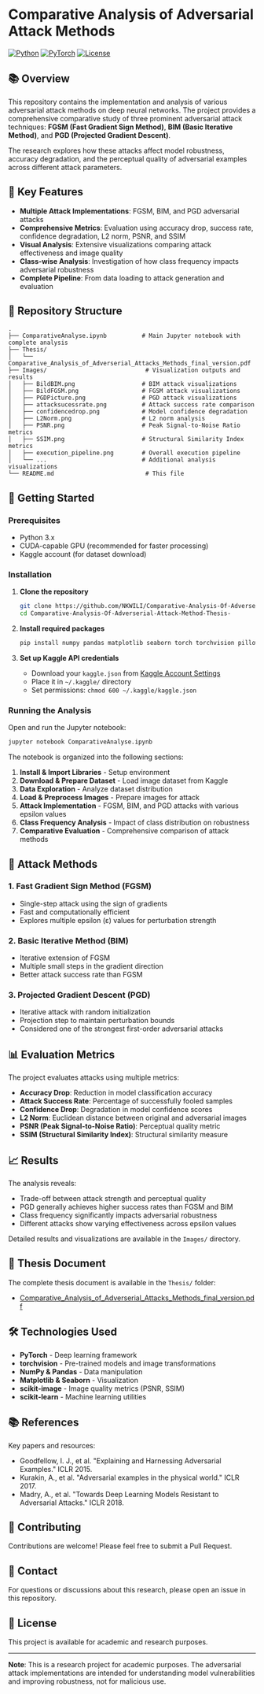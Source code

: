# Comparative Analysis of Adversarial Attack Methods

[![Python](https://img.shields.io/badge/Python-3.x-blue.svg)](https://www.python.org/)
[![PyTorch](https://img.shields.io/badge/PyTorch-2.0+-red.svg)](https://pytorch.org/)
[![License](https://img.shields.io/badge/License-MIT-green.svg)](LICENSE)

## 📚 Overview

This repository contains the implementation and analysis of various adversarial attack methods on deep neural networks. The project provides a comprehensive comparative study of three prominent adversarial attack techniques: **FGSM (Fast Gradient Sign Method)**, **BIM (Basic Iterative Method)**, and **PGD (Projected Gradient Descent)**.

The research explores how these attacks affect model robustness, accuracy degradation, and the perceptual quality of adversarial examples across different attack parameters.

## 🎯 Key Features

- **Multiple Attack Implementations**: FGSM, BIM, and PGD adversarial attacks
- **Comprehensive Metrics**: Evaluation using accuracy drop, success rate, confidence degradation, L2 norm, PSNR, and SSIM
- **Visual Analysis**: Extensive visualizations comparing attack effectiveness and image quality
- **Class-wise Analysis**: Investigation of how class frequency impacts adversarial robustness
- **Complete Pipeline**: From data loading to attack generation and evaluation

## 📂 Repository Structure

```
.
├── ComparativeAnalyse.ipynb          # Main Jupyter notebook with complete analysis
├── Thesis/
│   └── Comparative_Analysis_of_Adverserial_Attacks_Methods_final_version.pdf
├── Images/                            # Visualization outputs and results
│   ├── BildBIM.png                   # BIM attack visualizations
│   ├── BildFGSM.png                  # FGSM attack visualizations
│   ├── PGDPicture.png                # PGD attack visualizations
│   ├── attacksucessrate.png          # Attack success rate comparison
│   ├── confidencedrop.png            # Model confidence degradation
│   ├── L2Norm.png                    # L2 norm analysis
│   ├── PSNR.png                      # Peak Signal-to-Noise Ratio metrics
│   ├── SSIM.png                      # Structural Similarity Index metrics
│   ├── execution_pipeline.png        # Overall execution pipeline
│   └── ...                           # Additional analysis visualizations
└── README.md                          # This file
```

## 🚀 Getting Started

### Prerequisites

- Python 3.x
- CUDA-capable GPU (recommended for faster processing)
- Kaggle account (for dataset download)

### Installation

1. **Clone the repository**
   ```bash
   git clone https://github.com/NKWILI/Comparative-Analysis-Of-Adverserial-Attack-Method-Thesis-.git
   cd Comparative-Analysis-Of-Adverserial-Attack-Method-Thesis-
   ```

2. **Install required packages**
   ```bash
   pip install numpy pandas matplotlib seaborn torch torchvision pillow ipython kagglehub scikit-image scikit-learn
   ```

3. **Set up Kaggle API credentials**
   - Download your `kaggle.json` from [Kaggle Account Settings](https://www.kaggle.com/settings)
   - Place it in `~/.kaggle/` directory
   - Set permissions: `chmod 600 ~/.kaggle/kaggle.json`

### Running the Analysis

Open and run the Jupyter notebook:

```bash
jupyter notebook ComparativeAnalyse.ipynb
```

The notebook is organized into the following sections:
1. **Install & Import Libraries** - Setup environment
2. **Download & Prepare Dataset** - Load image dataset from Kaggle
3. **Data Exploration** - Analyze dataset distribution
4. **Load & Preprocess Images** - Prepare images for attack
5. **Attack Implementation** - FGSM, BIM, and PGD attacks with various epsilon values
6. **Class Frequency Analysis** - Impact of class distribution on robustness
7. **Comparative Evaluation** - Comprehensive comparison of attack methods

## 🔬 Attack Methods

### 1. Fast Gradient Sign Method (FGSM)
- Single-step attack using the sign of gradients
- Fast and computationally efficient
- Explores multiple epsilon (ε) values for perturbation strength

### 2. Basic Iterative Method (BIM)
- Iterative extension of FGSM
- Multiple small steps in the gradient direction
- Better attack success rate than FGSM

### 3. Projected Gradient Descent (PGD)
- Iterative attack with random initialization
- Projection step to maintain perturbation bounds
- Considered one of the strongest first-order adversarial attacks

## 📊 Evaluation Metrics

The project evaluates attacks using multiple metrics:

- **Accuracy Drop**: Reduction in model classification accuracy
- **Attack Success Rate**: Percentage of successfully fooled samples
- **Confidence Drop**: Degradation in model confidence scores
- **L2 Norm**: Euclidean distance between original and adversarial images
- **PSNR (Peak Signal-to-Noise Ratio)**: Perceptual quality metric
- **SSIM (Structural Similarity Index)**: Structural similarity measure

## 📈 Results

The analysis reveals:

- Trade-off between attack strength and perceptual quality
- PGD generally achieves higher success rates than FGSM and BIM
- Class frequency significantly impacts adversarial robustness
- Different attacks show varying effectiveness across epsilon values

Detailed results and visualizations are available in the `Images/` directory.

## 📄 Thesis Document

The complete thesis document is available in the `Thesis/` folder:
- [Comparative_Analysis_of_Adverserial_Attacks_Methods_final_version.pdf](Thesis/Comparative_Analysis_of_Adverserial_Attacks_Methods_final_version.pdf)

## 🛠️ Technologies Used

- **PyTorch** - Deep learning framework
- **torchvision** - Pre-trained models and image transformations
- **NumPy & Pandas** - Data manipulation
- **Matplotlib & Seaborn** - Visualization
- **scikit-image** - Image quality metrics (PSNR, SSIM)
- **scikit-learn** - Machine learning utilities

## 📚 References

Key papers and resources:
- Goodfellow, I. J., et al. "Explaining and Harnessing Adversarial Examples." ICLR 2015.
- Kurakin, A., et al. "Adversarial examples in the physical world." ICLR 2017.
- Madry, A., et al. "Towards Deep Learning Models Resistant to Adversarial Attacks." ICLR 2018.

## 🤝 Contributing

Contributions are welcome! Please feel free to submit a Pull Request.

## 📧 Contact

For questions or discussions about this research, please open an issue in this repository.

## 📝 License

This project is available for academic and research purposes.

---

**Note**: This is a research project for academic purposes. The adversarial attack implementations are intended for understanding model vulnerabilities and improving robustness, not for malicious use.
